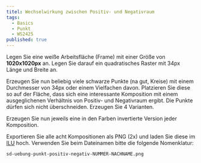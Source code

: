 ```yaml
---
titel: Wechselwirkung zwischen Positiv- und Negativraum
tags: 
  - Basics
  - Punkt
  - WS2425
published: true
---
```


Legen Sie eine weiße Arbeitsfläche (Frame) mit einer Größe von **1020x1020px** an. Legen Sie darauf ein quadratisches Raster mit 34px Länge und Breite an.

Erzeugen Sie nun beliebig viele schwarze Punkte (na gut, Kreise) mit einem Durchmesser von 34px oder einem Vielfachen davon. Platzieren Sie diese so auf der Fläche, dass sich eine interessante Komposition mit einem ausgeglichenen Verhältnis von Positiv- und Negativraum ergibt. Die Punkte dürfen sich nicht überschneiden. Erzeugen Sie 4 Varianten. 

Erzeugen Sie nun jeweils eine in den Farben invertierte Version jeder Komposition.

Exportieren Sie alle acht Kompositionen als PNG (2x) und laden Sie diese im [ILU](https://ilu.th-koeln.de/ilias.php?baseClass=ilExerciseHandlerGUI&ref_id=474196&cmd=showOverview) hoch. Verwenden Sie beim Dateinamen bitte die folgende Nomenklatur:

```sd-uebung-punkt-positiv-negativ-NUMMER-NACHNAME.png```
